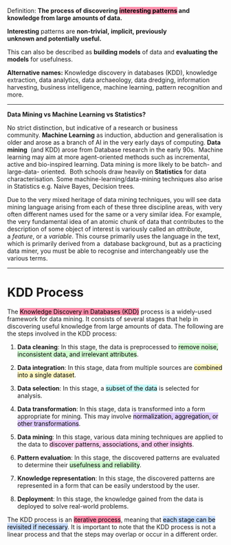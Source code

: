 Definition: **The process of discovering <mark style="background: #FF5582A6;">interesting patterns</mark> and knowledge from large amounts of data.**

**Interesting** patterns are **non-trivial, implicit, previously unknown and potentially useful.**

This can also be described as **building models** of data and **evaluating the models** for usefulness.

**Alternative names:** Knowledge discovery in databases (KDD), knowledge extraction, data analytics, data archaeology, data dredging, information harvesting, business intelligence, machine learning, pattern recognition and more.

----

**Data Mining vs Machine Learning vs Statistics?**

No strict distinction, but indicative of a research or business community. **Machine Learning** as induction, abduction and generalisation is older and arose as a branch of AI in the very early days of computing. **Data mining**  (and KDD) arose from Database research in the early 90s.  Machine learning may aim at more agent-oriented methods such as incremental, active and bio-inspired learning. Data mining is more likely to be batch- and large-data- oriented.  Both schools draw heavily on **Statistics** for data characterisation. Some machine-learning/data-mining techniques also arise in Statistics e.g. Naive Bayes, Decision trees.

Due to the very mixed heritage of data mining techniques, you will see data mining language arising from each of these three discipline areas, with very often different names used for the same or a very similar idea. For example, the very fundamental idea of an atomic chunk of data that contributes to the description of some object of interest is variously called an _attribute_, a _feature_, or a _variable_. This course primarily uses the language in the text, which is primarily derived from a  database background, but as a practicing data miner, you must be able to recognise and interchangeably use the various terms.

----

# KDD Process

The <mark style="background: #FF5582A6;">Knowledge Discovery in Databases (KDD)</mark> process is a widely-used framework for data mining. It consists of several stages that help in discovering useful knowledge from large amounts of data. The following are the steps involved in the KDD process:

1.  **Data cleaning**: In this stage, the data is preprocessed to <mark style="background: #BBFABBA6;">remove noise, inconsistent data, and irrelevant attributes</mark>.
    
2.  **Data integration**: In this stage, data from multiple sources are <mark style="background: #FFF3A3A6;">combined into a single dataset</mark>.
    
3.  **Data selection**: In this stage, a <mark style="background: #ABF7F7A6;">subset of the data</mark> is selected for analysis.
    
4.  **Data transformation**: In this stage, data is transformed into a form appropriate for mining. This may involve <mark style="background: #D2B3FFA6;">normalization, aggregation, or other transformations</mark>.
    
5.  **Data mining**: In this stage, various data mining techniques are applied to the data to <mark style="background: #FFB8EBA6;">discover patterns, associations, and other insights</mark>.
    
6.  **Pattern evaluation**: In this stage, the discovered patterns are evaluated to determine their <mark style="background: #BBFABBA6;">usefulness and reliability</mark>.
    
7.  **Knowledge representation**: In this stage, the discovered patterns are represented in a form that can be easily understood by the user.
    
8.  **Deployment**: In this stage, the knowledge gained from the data is deployed to solve real-world problems.    

The KDD process is an <mark style="background: #FF5582A6;">iterative process</mark>, meaning that <mark style="background: #ADCCFFA6;">each stage can be revisited if necessary</mark>. It is important to note that the KDD process is not a linear process and that the steps may overlap or occur in a different order.